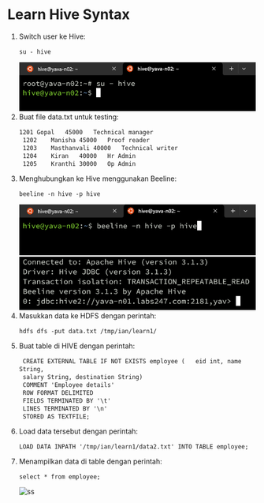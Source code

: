 # Learn Hive Syntax

1. Switch user ke Hive:
   ```
   su - hive
   ```
   ![ss](../image/hive/2.png)
2. Buat file data.txt untuk testing:
   ```
   1201	Gopal	45000	Technical manager
    1202	Manisha	45000	Proof reader
    1203	Masthanvali	40000	Technical writer
    1204	Kiran	40000	Hr Admin
    1205	Kranthi	30000	Op Admin
   ```
3. Menghubungkan ke Hive menggunakan Beeline:
   ```
   beeline -n hive -p hive
   ```
   ![ss](../image/hive/3.png)
   ![ss](../image/hive/4.png)
4. Masukkan data ke HDFS dengan perintah:
   ```
   hdfs dfs -put data.txt /tmp/ian/learn1/
   ```
5. Buat table di HIVE dengan perintah:
   ```
    CREATE EXTERNAL TABLE IF NOT EXISTS employee (   eid int, name String,
    salary String, destination String)
    COMMENT 'Employee details'
    ROW FORMAT DELIMITED
    FIELDS TERMINATED BY '\t'
    LINES TERMINATED BY '\n'
    STORED AS TEXTFILE;
    ```
6. Load data tersebut dengan perintah:
   ```
   LOAD DATA INPATH '/tmp/ian/learn1/data2.txt' INTO TABLE employee;
   ```
7. Menampilkan data di table dengan perintah:
   ```
   select * from employee;
   ```
   ![ss](../image/hive/5.png)

